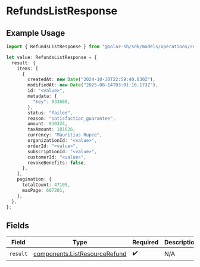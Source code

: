 # RefundsListResponse

## Example Usage

```typescript
import { RefundsListResponse } from "@polar-sh/sdk/models/operations/refundslist.js";

let value: RefundsListResponse = {
  result: {
    items: [
      {
        createdAt: new Date("2024-10-30T22:59:40.030Z"),
        modifiedAt: new Date("2025-08-14T03:01:16.173Z"),
        id: "<value>",
        metadata: {
          "key": 933688,
        },
        status: "failed",
        reason: "satisfaction_guarantee",
        amount: 930324,
        taxAmount: 181026,
        currency: "Mauritius Rupee",
        organizationId: "<value>",
        orderId: "<value>",
        subscriptionId: "<value>",
        customerId: "<value>",
        revokeBenefits: false,
      },
    ],
    pagination: {
      totalCount: 47105,
      maxPage: 607201,
    },
  },
};
```

## Fields

| Field                                                                          | Type                                                                           | Required                                                                       | Description                                                                    |
| ------------------------------------------------------------------------------ | ------------------------------------------------------------------------------ | ------------------------------------------------------------------------------ | ------------------------------------------------------------------------------ |
| `result`                                                                       | [components.ListResourceRefund](../../models/components/listresourcerefund.md) | :heavy_check_mark:                                                             | N/A                                                                            |